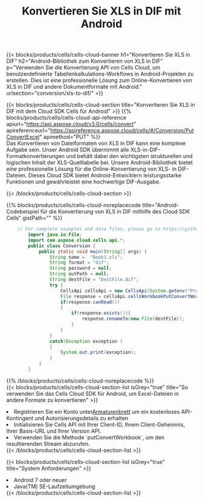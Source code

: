 ﻿---
title:  Konvertieren Sie XLS in DIF mit Android
description:  Verwendung des Cloud SDK Aspose.Cells für Android zum Konvertieren einer Datei im XLS-Format in eine Datei im DIF-Format.
kwords: Excel, Convert XLS to DIF, REST, Android
howto: How to convert XLS to DIF using Aspose.Cells Cloud Android library.
---
{{< blocks/products/cells/cells-cloud-banner h1="Konvertieren Sie XLS in DIF" h2="Android-Bibliothek zum Konvertieren von XLS in DIF" p="Verwenden Sie die Konvertierung API von Cells Cloud, um benutzerdefinierte Tabellenkalkulations-Workflows in Android-Projekten zu erstellen. Dies ist eine professionelle Lösung zum Online-Konvertieren von XLS in DIF und andere Dokumentformate mit Android." urlsection="conversion/xls-to-dif/" >}}

{{< blocks/products/cells/cells-cloud-section title="Konvertieren Sie XLS in DIF mit dem Cloud SDK Cells für Android" >}}
{{% blocks/products/cells/cells-cloud-api-reference apiurl="https://api.aspose.cloud/v3.0/cells/convert" apireferenceurl="https://apireference.aspose.cloud/cells/#/Conversion/PutConvertExcel" apimethod="PUT" %}}
<br/>
Das Konvertieren von Dateiformaten von XLS in DIF kann eine komplexe Aufgabe sein. Unser Android SDK übernimmt alle XLS-in-DIF-Formatkonvertierungen und behält dabei den wichtigsten strukturellen und logischen Inhalt der XLS-Quelltabelle bei. Unsere Android-Bibliothek bietet eine professionelle Lösung für die Online-Konvertierung von XLS- in DIF-Dateien. Dieses Cloud SDK bietet Android-Entwicklern leistungsstarke Funktionen und gewährleistet eine hochwertige DIF-Ausgabe.

{{< /blocks/products/cells/cells-cloud-section >}}

{{% blocks/products/cells/cells-cloud-noreplacecode title="Android-Codebeispiel für die Konvertierung von XLS in DIF mithilfe des Cloud SDK Cells" gistPath="" %}}
 
```java
    // For complete examples and data files, please go to https://github.com/aspose-cells-cloud/aspose-cells-cloud-android/
        import java.io.File;
        import com.aspose.cloud.cells.api.*;
        public class Conversion {
            public static void main(String[] args) {
                String name =  "Book1.xls";
                String format = "dif";
                String password = null;
                String outPath = null;
                String destFile = "DestFile.dif";
                try {
                    CellsApi cellsApi = new CellsApi(System.getenv("ProductClientId"), System.getenv("ProductClientSecret"));
                    File response = cellsApi.cellsWorkbookPutConvertWorkbook(new File(name), format, password, outPath, null,null);            
                    if(response.canRead())
                    {
                        if(response.exists()){
                            response.renameTo(new File(destFile));
                        }                
                    }
                }
                catch(Exception exception )
                {
                    System.out.print(exception);
                }
            }
        }
```
 
{{% /blocks/products/cells/cells-cloud-noreplacecode %}}
<br/>
{{< blocks/products/cells/cells-cloud-section-list isGrey="true" title="So verwenden Sie das Cells Cloud SDK für Android, um Excel-Dateien in andere Formate zu konvertieren" >}}
<li> Registrieren Sie ein Konto unter<a href="https://dashboard.aspose.cloud/">Armaturenbrett</a> um ein kostenloses API-Kontingent und Autorisierungsdetails zu erhalten</li>
<li>Initialisieren Sie Cells API mit Ihrer Client-ID, Ihrem Client-Geheimnis, Ihrer Basis-URL und Ihrer Version API.</li>
<li>Verwenden Sie die Methode `putConvertWorkbook`, um den resultierenden Stream abzurufen.</li>
{{< /blocks/products/cells/cells-cloud-section-list >}}

{{< blocks/products/cells/cells-cloud-section-list isGrey="true" title="System Anforderungen" >}}
<li>Android 7 oder neuer</li>
<li>Java(TM) SE-Laufzeitumgebung</li>
{{< /blocks/products/cells/cells-cloud-section-list >}}
